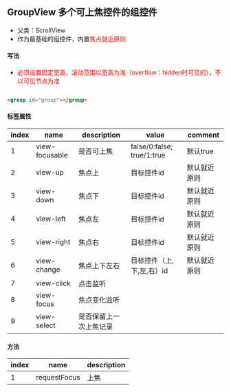 ## GroupView 多个可上焦控件的组控件

* 父类：ScrollView
* 作为最基础的组控件，内置<span style="color:red;">焦点就近原则</span>

#### 写法

* <span style="color:red;">必须设置固定宽高，滚动范围以宽高为准（overflow：hidden时可见的），不以可见节点为准</span>

```html

<group id="group"></group>
```

#### 标签属性

| index | name           | description | value                         | comment |
|-------|----------------|-------------|-------------------------------|---------|
| 1     | view-focusable | 是否可上焦       | false/0:false;<br>true/1:true | 默认true  |
| 2     | view-up        | 焦点上         | 目标控件id                        | 默认就近原则  |
| 3     | view-down      | 焦点下         | 目标控件id                        | 默认就近原则  |
| 4     | view-left      | 焦点左         | 目标控件id                        | 默认就近原则  |
| 5     | view-right     | 焦点右         | 目标控件id                        | 默认就近原则  |
| 6     | view-change    | 焦点上下左右      | 目标控件（上,下,左,右）id               | 默认就近原则  |
| 7     | view-click     | 点击监听        |                               |         |
| 8     | view-focus     | 焦点变化监听      |                               |         |
| 9     | view-select    | 是否保留上一次上焦记录 |                               |         |

#### 方法

| index | name         | description |
|-------|--------------|-------------|
| 1     | requestFocus | 上焦          |
